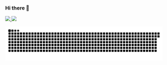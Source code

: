 ### Hi there 👋
<div>
<a href="https://github.com/borgesw4">
<img height="180em" src="https://github-readme-stats.vercel.app/api/top-langs/?borgesw4&layout=compact&langs_count=7&theme=dracula"/>
<img height="180em" src="https://github-readme-stats.vercel.app/api?borgesw4&show_icons=true&theme=dracula&include_all_commits=true&count_private=true"/>
</div>

![Snake animation](https://github.com/borgesw4/borgesw4/blob/output/github-contribution-grid-snake.svg)


